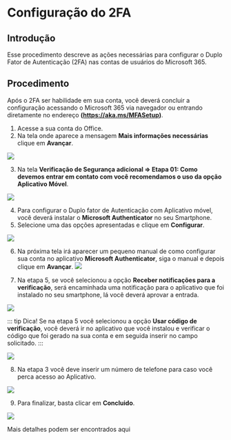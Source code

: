 # Configuração do 2FA

## Introdução
Esse procedimento descreve as ações necessárias para configurar o Duplo Fator de Autenticação (2FA) nas contas de usuários do Microsoft 365.

## Procedimento
Após o 2FA ser habilidade em sua conta, você deverá concluir a configuração acessando o Microsoft 365 via navegador ou entrando diretamente no endereço <b>(https://aka.ms/MFASetup)</b>.

1. Acesse a sua conta do Office.
2. Na tela onde aparece a mensagem <b>Mais informações necessárias</b> clique em <b>Avançar</b>.

![](/2fa-m365/img001.png)

3. Na tela <b>Verificação de Segurança adicional => Etapa 01: Como devemos entrar em contato com você recomendamos o uso da opção Aplicativo Móvel</b>.

![](/2fa-m365/img002.png)

4. Para configurar o Duplo fator de Autenticação com Aplicativo móvel, você deverá instalar o <b>Microsoft Authenticator</b> no seu Smartphone. 
5. Selecione uma das opções apresentadas e clique em <b>Configurar</b>.

![](/2fa-m365/img003.png)

6. Na próxima tela irá aparecer um pequeno manual de como configurar sua conta no aplicativo <b>Microsoft Authenticator</b>, siga o manual e depois clique em <b>Avançar</b>.
![](/2fa-m365/img004.png)

7. Na etapa 5, se você selecionou a opção <b>Receber notificações para a verificação</b>, será encaminhada uma notificação para o aplicativo que foi instalado no seu smartphone, lá você deverá aprovar a entrada.

![](/2fa-m365/img005.png)

::: tip Dica!
Se na etapa 5 você selecionou a opção <b>Usar código de verificação</b>, você deverá ir no aplicativo que você instalou e verificar o código que foi gerado na sua conta e em seguida inserir no campo solicitado.
:::

![](/2fa-m365/img006.png)

8. Na etapa 3 você deve inserir um número de telefone para caso você perca acesso ao Aplicativo.

![](/2fa-m365/img007.png)

9. Para finalizar, basta clicar em <b>Concluido</b>.

![](/2fa-m365/img008.png)

	
Mais detalhes podem ser encontrados aqui [](https://docs.microsoft.com/en-us/azure/active-directory/user-help/multi-factor-authentication-end-user-manage-settings?redirectedfrom=MSDN)


